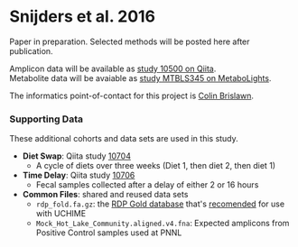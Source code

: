 # Snijders et al. 2016

Paper in preparation. Selected methods will be posted here after publication.

Amplicon data will be available as [study 10500 on Qiita](https://qiita.ucsd.edu/study/description/10500). <br >
Metabolite data will be avaiable as [study MTBLS345 on MetaboLights](http://www.ebi.ac.uk/metabolights/MTBLS345). 

The informatics point-of-contact for this project is [Colin Brislawn](https://www.github.com/colinbrislawn/). 


### Supporting Data

These additional cohorts and data sets are used in this study.

- **Diet Swap**: Qiita study [10704](https://qiita.ucsd.edu/study/description/10704) 
  - A cycle of diets over three weeks (Diet 1, then diet 2, then diet 1)
- **Time Delay**: Qiita study [10706](https://qiita.ucsd.edu/study/description/10706)
  - Fecal samples collected after a delay of either 2 or 16 hours
- **Common Files**: shared and reused data sets
  - `rdp_fold.fa.gz`: the [RDP Gold database](https://sourceforge.net/projects/rdp-classifier/files/RDP_Classifier_TrainingData/) that's [recomended](http://drive5.com/usearch/manual7/uchime_ref.html) for use with UCHIME
  - `Mock_Hot_Lake_Community.aligned.v4.fna`: Expected amplicons from Positive Control samples used at PNNL
